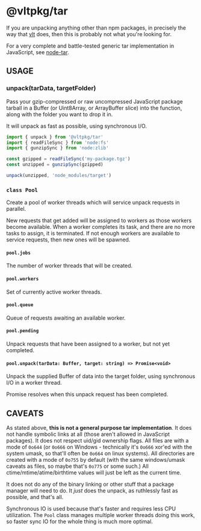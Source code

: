 # @vltpkg/tar

If you are unpacking anything other than npm packages, in
precisely the way that [vlt](https://vlt.sh) does, then this is
probably not what you're looking for.

For a very complete and battle-tested generic tar implementation
in JavaScript, see [node-tar](http://npm.im/tar).

## USAGE

### unpack(tarData, targetFolder)

Pass your gzip-compressed or raw uncompressed JavaScript package
tarball in a Buffer (or Uint8Array, or ArrayBuffer slice) into
the function, along with the folder you want to drop it in.

It will unpack as fast as possible, using synchronous I/O.

```js
import { unpack } from '@vltpkg/tar'
import { readFileSync } from 'node:fs'
import { gunzipSync } from 'node:zlib'

const gzipped = readFileSync('my-package.tgz')
const unzipped = gunzipSync(gzipped)

unpack(unzipped, 'node_modules/target')
```

### `class Pool`

Create a pool of worker threads which will service unpack
requests in parallel.

New requests that get added will be assigned to workers as those
workers become available. When a worker completes its task, and
there are no more tasks to assign, it is terminated. If not
enough workers are available to service requests, then new ones
will be spawned.

#### `pool.jobs`

The number of worker threads that will be created.

#### `pool.workers`

Set of currently active worker threads.

#### `pool.queue`

Queue of requests awaiting an available worker.

#### `pool.pending`

Unpack requests that have been assigned to a worker, but not yet
completed.

#### `pool.unpack(tarData: Buffer, target: string) => Promise<void>`

Unpack the supplied Buffer of data into the target folder,
using synchronous I/O in a worker thread.

Promise resolves when this unpack request has been completed.

## CAVEATS

As stated above, **this is not a general purpose tar
implementation**. It does not handle symbolic links at all (those
aren't allowed in JavaScript packages). It does not respect
uid/gid ownership flags. All files are with a mode of `0o644` (or
`0o666` on Windows - technically it's `0o666` xor'ed with the
system umask, so that'll often be `0o664` on linux systems). All
directories are created with a mode of `0o755` by default (with
the same windows/umask caveats as files, so maybe that's `0o775`
or some such.) All ctime/mtime/atime/birthtime values will just
be left as the current time.

It does not do any of the binary linking or other stuff that a
package manager will need to do. It *just* does the unpack, as
ruthlessly fast as possible, and that's all.

Synchronous IO is used because that's faster and requires less
CPU utilization. The `Pool` class manages multiple worker threads
doing this work, so faster sync IO for the whole thing is much
more optimal.
